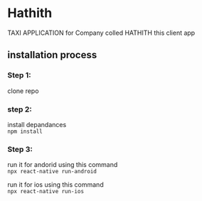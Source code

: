 # Hathith
TAXI APPLICATION for Company colled HATHITH this client app 
## installation process

### Step 1:
clone repo 

### step 2:
install depandances \
`
npm install 
`
### Step 3:

run it for andorid  using this command \
`npx react-native run-android` <br/>


run it for ios using this command \
`npx react-native run-ios`

